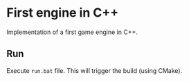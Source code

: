 # First engine in C++

Implementation of a first game engine in C++.

## Run 

Execute `run.bat` file. This will trigger the build (using CMake).